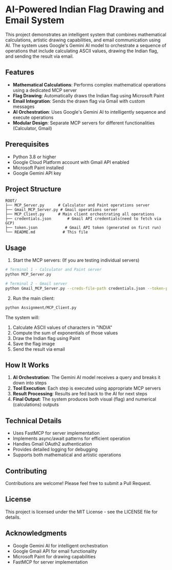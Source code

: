 # AI-Powered Indian Flag Drawing and Email System

This project demonstrates an intelligent system that combines mathematical calculations, artistic drawing capabilities, and email communication using AI. The system uses Google's Gemini AI model to orchestrate a sequence of operations that include calculating ASCII values, drawing the Indian flag, and sending the result via email.

## Features

- **Mathematical Calculations**: Performs complex mathematical operations using a dedicated MCP server
- **Flag Drawing**: Automatically draws the Indian flag using Microsoft Paint
- **Email Integration**: Sends the drawn flag via Gmail with custom messages
- **AI Orchestration**: Uses Google's Gemini AI to intelligently sequence and execute operations
- **Modular Design**: Separate MCP servers for different functionalities (Calculator, Gmail)

## Prerequisites

- Python 3.8 or higher
- Google Cloud Platform account with Gmail API enabled
- Microsoft Paint installed
- Google Gemini API key

## Project Structure

```
ROOT/
├── MCP_Server.py      # Calculator and Paint operations server
├── Gmail_MCP_Server.py # Gmail operations server
├── MCP_Client.py      # Main client orchestrating all operations
├── credentials.json       # Gmail API credentials(need to fetch via GCP)
├── token.json            # Gmail API token (generated on first run)
└── README.md            # This file
```

## Usage

1. Start the MCP servers: (If you are testing individual servers)
```bash
# Terminal 1 - Calculator and Paint server
python MCP_Server.py

# Terminal 2 - Gmail server
python Gmail_MCP_Server.py --creds-file-path credentials.json --token-path token.json
```

2. Run the main client:
```bash
python Assignment/MCP_Client.py
```

The system will:
1. Calculate ASCII values of characters in "INDIA"
2. Compute the sum of exponentials of those values
3. Draw the Indian flag using Paint
4. Save the flag image
5. Send the result via email

## How It Works

1. **AI Orchestration**: The Gemini AI model receives a query and breaks it down into steps
2. **Tool Execution**: Each step is executed using appropriate MCP servers
3. **Result Processing**: Results are fed back to the AI for next steps
4. **Final Output**: The system produces both visual (flag) and numerical (calculations) outputs

## Technical Details

- Uses FastMCP for server implementation
- Implements async/await patterns for efficient operation
- Handles Gmail OAuth2 authentication
- Provides detailed logging for debugging
- Supports both mathematical and artistic operations

## Contributing

Contributions are welcome! Please feel free to submit a Pull Request.

## License

This project is licensed under the MIT License - see the LICENSE file for details.

## Acknowledgments

- Google Gemini AI for intelligent orchestration
- Google Gmail API for email functionality
- Microsoft Paint for drawing capabilities
- FastMCP for server implementation
